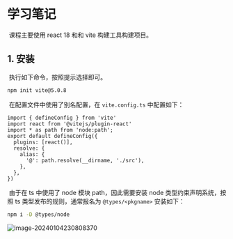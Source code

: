 # 学习笔记

​	课程主要使用 react 18 和和 vite 构建工具构建项目。

## 1. 安装

​	执行如下命令，按照提示选择即可。

```bash
npm init vite@5.0.8
```

​	在配置文件中使用了别名配置，在 `vite.config.ts` 中配置如下：

```tsx
import { defineConfig } from 'vite'
import react from '@vitejs/plugin-react'
import * as path from 'node:path';
export default defineConfig({
  plugins: [react()],
  resolve: {
    alias: {
      '@': path.resolve(__dirname, './src'),
    },
  },
})
```

​	由于在 ts 中使用了 node 模块 path，因此需要安装 node 类型约束声明系统，按照 ts 类型发布的规则，通常报名为 `@types/<pkgname>` 安装如下：

```bash
npm i -D @types/node 
```

![image-20240104230808370](C:/Users/user/AppData/Roaming/Typora/typora-user-images/image-20240104230808370.png)
